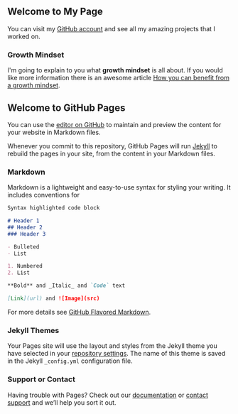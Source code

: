 ## Welcome to My Page

You can visit my [GitHub account](https://github.com/daesy13) and see all my amazing projects that I worked on. 

### Growth Mindset

I'm going to explain to you what **growth mindset** is all about. If you would like more information there is an awesome article [How you can benefit from a growth mindset](https://www.atlassian.com/blog/inside-atlassian/growth-mindset).


## Welcome to GitHub Pages

You can use the [editor on GitHub](https://github.com/daesystephens/daesystephens.github.io/edit/master/index.md) to maintain and preview the content for your website in Markdown files.

Whenever you commit to this repository, GitHub Pages will run [Jekyll](https://jekyllrb.com/) to rebuild the pages in your site, from the content in your Markdown files.

### Markdown

Markdown is a lightweight and easy-to-use syntax for styling your writing. It includes conventions for

```markdown
Syntax highlighted code block

# Header 1
## Header 2
### Header 3

- Bulleted
- List

1. Numbered
2. List

**Bold** and _Italic_ and `Code` text

[Link](url) and ![Image](src)
```

For more details see [GitHub Flavored Markdown](https://guides.github.com/features/mastering-markdown/).

### Jekyll Themes

Your Pages site will use the layout and styles from the Jekyll theme you have selected in your [repository settings](https://github.com/daesystephens/daesystephens.github.io/settings). The name of this theme is saved in the Jekyll `_config.yml` configuration file.

### Support or Contact

Having trouble with Pages? Check out our [documentation](https://help.github.com/categories/github-pages-basics/) or [contact support](https://github.com/contact) and we’ll help you sort it out.

